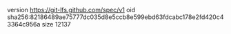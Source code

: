 version https://git-lfs.github.com/spec/v1
oid sha256:82186489ae75777dc035d8e5ccb8e599ebd63fdcabc178e2fd420c43364c956a
size 12137
